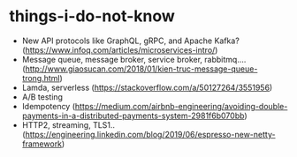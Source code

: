 # things-i-do-not-know

- New API protocols like GraphQL, gRPC, and Apache Kafka? (https://www.infoq.com/articles/microservices-intro/)
- Message queue, message broker, service broker, rabbitmq....
(http://www.giaosucan.com/2018/01/kien-truc-message-queue-trong.html)
- Lamda, serverless (https://stackoverflow.com/a/50127264/3551956)
- A/B testing
- Idempotency (https://medium.com/airbnb-engineering/avoiding-double-payments-in-a-distributed-payments-system-2981f6b070bb)
- HTTP2, streaming, TLS1..(https://engineering.linkedin.com/blog/2019/06/espresso-new-netty-framework)
